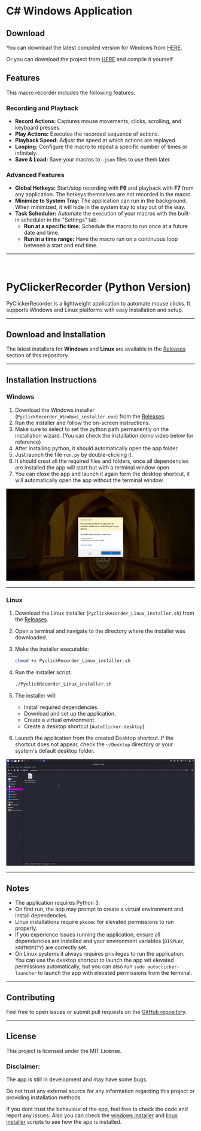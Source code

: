 # C# Windows Application

## Download

You can download the latest compiled version for Windows from [HERE](https://github.com/sPROFFEs/autoclicker/releases/download/1.0/PyClickerRecorder.exe).

Or you can download the project from [HERE](https://github.com/sPROFFEs/autoclicker/tree/C%23-Version) and compile it yourself.

## Features

This macro recorder includes the following features:

### Recording and Playback
- **Record Actions:** Captures mouse movements, clicks, scrolling, and keyboard presses.
- **Play Actions:** Executes the recorded sequence of actions.
- **Playback Speed:** Adjust the speed at which actions are replayed.
- **Looping:** Configure the macro to repeat a specific number of times or infinitely.
- **Save & Load:** Save your macros to `.json` files to use them later.

### Advanced Features
- **Global Hotkeys:** Start/stop recording with **F6** and playback with **F7** from any application. The hotkeys themselves are not recorded in the macro.
- **Minimize to System Tray:** The application can run in the background. When minimized, it will hide in the system tray to stay out of the way.
- **Task Scheduler:** Automate the execution of your macros with the built-in scheduler in the "Settings" tab.
    - **Run at a specific time:** Schedule the macro to run once at a future date and time.
    - **Run in a time range:** Have the macro run on a continuous loop between a start and end time.

---
<br>

# PyClickerRecorder (Python Version)

PyClickerRecorder is a lightweight application to automate mouse clicks. It supports Windows and Linux platforms with easy installation and setup.

---

## Download and Installation

The latest installers for **Windows** and **Linux** are available in the [Releases](https://github.com/sPROFFEs/autoclicker/releases) section of this repository.

---

## Installation Instructions

### Windows

1. Download the Windows installer (`PyclickRecorder_Windows_installer.exe`) from the [Releases](https://github.com/sPROFFEs/autoclicker/releases/download/1.0/PyclickRecorder_Windows_installer.exe).
2. Run the installer and follow the on-screen instructions.
3. Make sure to select to set the python path permanently on the installation wizard. (You can check the installation demo video below for reference)
3. After installing python, it should automatically open the app folder.
4. Just launch the file `run.py` by double-clicking it.
5. It should creat all the required files and folders, once all dependencies are installed the app will start but with a terminal window open.
6. You can close the app and launch it again form the desktop shortcut, it will automatically open the app without the terminal window.

![windows demo video](https://github.com/sPROFFEs/autoclicker/blob/with-installer-code/videos/windows_installation.gif)

---

### Linux

1. Download the Linux installer (`PyclickRecorder_Linux_installer.sh`) from the [Releases](https://github.com/sPROFFEs/autoclicker/releases/download/1.0/PyclickRecorder_Linux_installer.sh).

2. Open a terminal and navigate to the directory where the installer was downloaded.

3. Make the installer executable:

   ```bash
   chmod +x PyclickRecorder_Linux_installer.sh
   ```

4. Run the installer script:

   ```bash
   ./PyclickRecorder_Linux_installer.sh
   ```

5. The installer will:

   * Install required dependencies.
   * Download and set up the application.
   * Create a virtual environment.
   * Create a desktop shortcut (`AutoClicker.desktop`).

6. Launch the application from the created Desktop shortcut. If the shortcut does not appear, check the `~/Desktop` directory or your system's default desktop folder.
   
![Linux demo video](https://github.com/sPROFFEs/autoclicker/blob/with-installer-code/videos/linux_installation.gif)

---

## Notes

* The application requires Python 3.
* On first run, the app may prompt to create a virtual environment and install dependencies.
* Linux installations require `pkexec` for elevated permissions to run properly.
* If you experience issues running the application, ensure all dependencies are installed and your environment variables (`DISPLAY`, `XAUTHORITY`) are correctly set.
* On Linux systems it always requires privileges to run the application. You can use the desktop shortcut to launch the app wit elevated permissions automatically, but you can also run `sudo autoclicker-launcher` to launch the app with elevated permissions from the terminal.

---

## Contributing

Feel free to open issues or submit pull requests on the [GitHub repository](https://github.com/sPROFFEs/autoclicker/issues).

---

## License

This project is licensed under the MIT License.

### Disclaimer:

The app is still in development and may have some bugs.

Do not trust any external source for any information regarding this project or providing installation methods.

If you dont trust the behaviour of the app, feel free to check the code and report any issues. Also you can check the [windows installer](https://github.com/sPROFFEs/autoclicker/blob/with-installer-code/installers/windows_installer.iss) and [linux installer](https://github.com/sPROFFEs/autoclicker/blob/with-installer-code/installers/PyclickeRecorder_Linux_installer.sh) scripts to see how the app is installed.
